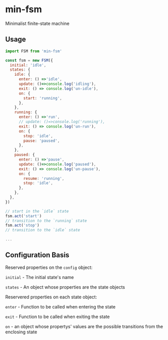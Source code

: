 # min-fsm
Minimalist finite-state machine


## Usage

```js
import FSM from 'min-fsm'

const fsm = new FSM({
  initial: 'idle',
  states: {
    idle: {
      enter: () =>'idle',
      update: ()=>console.log('idling'),
      exit: () => console.log('un-idle'),
      on: {
        start: 'running',
      },
    },
    running: {
      enter: () =>'run',
      // update: ()=>console.log('running'),
      exit: () => console.log('un-run'),
      on: {
        stop: 'idle',
        pause: 'paused',
      },
    },
    paused: {
      enter: () =>'pause',
      update: ()=>console.log('paused'),
      exit: () => console.log('un-pause'),
      on: {
        resume: 'running',
        stop: 'idle',
      },
    },
  },
})

// start in the `idle` state
fsm.act('start')
// transition to the `running` state
fsm.act('stop')
// transition to the `idle` state

...
```


## Configuration Basis

Reserved properties on the `config` object:

`initial` - The initial state's name

`states` - An object whose properties are the state objects


Reservered properties on each state object:

`enter` - Function to be called when entering the state

`exit` - Function to be called when exiting the state

`on` - an object whose propertys' values are the possible transitions from the enclosing state

